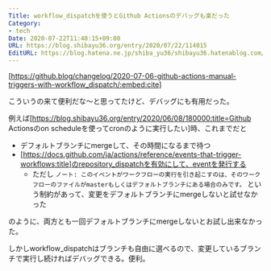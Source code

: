 ```yaml
---
Title: workflow_dispatchを使うとGithub Actionsのデバッグも楽だった
Category:
- tech
Date: 2020-07-22T11:40:15+09:00
URL: https://blog.shibayu36.org/entry/2020/07/22/114015
EditURL: https://blog.hatena.ne.jp/shiba_yu36/shibayu36.hatenablog.com/atom/entry/26006613602008650
---
```


[https://github.blog/changelog/2020-07-06-github-actions-manual-triggers-with-workflow_dispatch/:embed:cite]

こういうの来て便利だな〜と思ってたけど、デバッグにも有用だった。

例えば[https://blog.shibayu36.org/entry/2020/06/08/180000:title=Github Actionsのon scheduleを使ってcronのように実行したい]時、これまでだと

- デフォルトブランチにmergeして、その時間になるまで待つ
- [https://docs.github.com/ja/actions/reference/events-that-trigger-workflows:title]のrepository_dispatchを有効にして、eventを発行する
    - ただし `ノート: このイベントがワークフローの実行を引き起こすのは、そのワークフローのファイルがmasterもしくはデフォルトブランチにある場合のみです。` という制約があって、変更をデフォルトブランチにmergeしないと試せなかった

のように、両方とも一回デフォルトブランチにmergeしないとお試し出来なかった。

しかしworkflow_dispatchはブランチも自由に選べるので、変更しているブランチで実行し続ければデバッグできる。便利。
